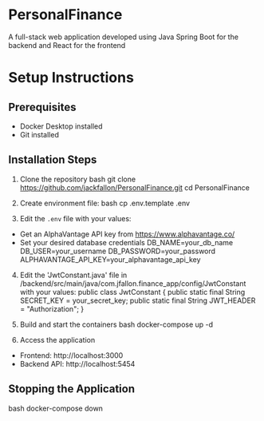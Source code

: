 # PersonalFinance
A full-stack web application developed using Java Spring Boot for the backend and React for the frontend

# Setup Instructions

## Prerequisites
- Docker Desktop installed
- Git installed

## Installation Steps

1. Clone the repository
  bash
  git clone https://github.com/jackfallon/PersonalFinance.git
  cd PersonalFinance

2. Create environment file:
   bash
   cp .env.template .env
  
3. Edit the `.env` file with your values:
- Get an AlphaVantage API key from https://www.alphavantage.co/
- Set your desired database credentials
  DB_NAME=your_db_name
  DB_USER=your_username
  DB_PASSWORD=your_password
  ALPHAVANTAGE_API_KEY=your_alphavantage_api_key

4. Edit the 'JwtConstant.java' file in /backend/src/main/java/com.jfallon.finance_app/config/JwtConstant with your values:
  public class JwtConstant {
    public static final String SECRET_KEY = your_secret_key;
    public static final String JWT_HEADER = "Authorization";
   }

5. Build and start the containers
   bash
   docker-compose up -d

6. Access the application
- Frontend: http://localhost:3000
- Backend API: http://localhost:5454

## Stopping the Application
bash
docker-compose down
